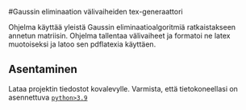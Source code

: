 #Gaussin eliminaation välivaiheiden tex-generaattori

Ohjelma käyttää yleistä Gaussin eliminaatioalgoritmiä ratkaistakseen annetun matriisin.
Ohjelma tallentaa välivaiheet ja formatoi ne latex muotoiseksi ja latoo sen pdflatexia käyttäen.

## Asentaminen

Lataa projektin tiedostot kovalevylle.
Varmista, että tietokoneellasi on asennettuva [`python>3.9`](https://www.python.org/downloads/)
